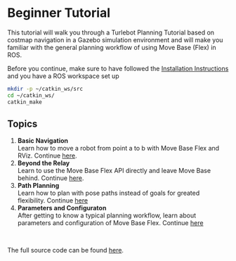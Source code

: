 # Beginner Tutorial

This tutorial will walk you through a Turlebot Planning Tutorial based on costmap navigation in a Gazebo simulation environment and will make you familiar with the general planning workflow of using Move Base (Flex) in ROS. 

Before you continue, make sure to have followed the [Installation Instructions](../../installation.md) and you have a ROS workspace set up

```bash
mkdir -p ~/catkin_ws/src
cd ~/catkin_ws/
catkin_make
```

## Topics

1. **Basic Navigation** <br> Learn how to move a robot from point a to b with Move Base Flex and RViz. Continue [here](./basic_navigation.md).
2. **Beyond the Relay** <br> Learn to use the Move Base Flex API directly and leave Move Base behind. Continue [here](./beyond_relay.md).
3. **Path Planning** <br> Learn how to plan with pose paths instead of goals for greated flexibility. Continue [here](./path_planning.md)
4. **Parameters and Configuraton** <br> After getting to know a typical planning workflow, learn about parameters and configuration of Move Base Flex. Continue [here](./parameters/overview.md)

<br>

The full source code can be found [here](https://github.com/naturerobots/mbf_tutorials/tree/master/beginner).